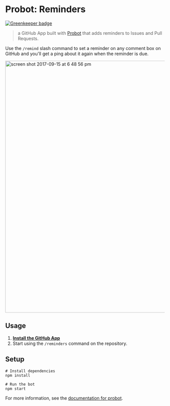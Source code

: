 # Probot: Reminders

[![Greenkeeper badge](https://badges.greenkeeper.io/probot/reminders.svg)](https://greenkeeper.io/)

> a GitHub App built with [Probot](https://github.com/probot/probot) that adds reminders to Issues and Pull Requests.

Use the `/remind` slash command to set a reminder on any comment box on GitHub and you'll get a ping about it again when the reminder is due.

<img width="797" alt="screen shot 2017-09-15 at 6 48 56 pm" src="https://user-images.githubusercontent.com/13410355/30493981-99505cfe-9a46-11e7-8738-3652da872141.png">

## Usage

1. **[Install the GitHub App](https://github.com/apps/reminders)**
2. Start using the `/reminders` command on the repository.

## Setup

```
# Install dependencies
npm install

# Run the bot
npm start
```

For more information, see the [documentation for probot](https://github.com/probot/probot).
